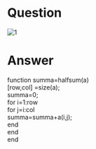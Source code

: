 # Question  
![1](https://user-images.githubusercontent.com/65822379/93715166-3f555300-fb85-11ea-97ac-85b4512c3de5.png)

# Answer  
function summa=halfsum(a)  
[row,col] =size(a);  
summa=0;  
for i=1:row  
       for j=i:col  
         summa=summa+a(i,j);  
     end  
end  
end
